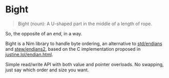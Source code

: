 # Bight

> Bight (noun): A U-shaped part in the middle of a length of rope.

So, the opposite of an *end*, in a way.

Bight is a Nim library to handle byte ordering, an alternative to [std/endians](https://nim-lang.org/docs/endians.html) and [stew/endians2](https://github.com/status-im/nim-stew/blob/master/stew/endians2.nim), based on the C implementation proposed in [justine.lol/endian.html](https://justine.lol/endian.html).

Simple read/write API with both value and pointer overloads. No swapping, just say which order and size you want.